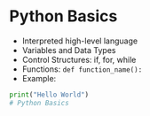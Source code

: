 # Python Basics

- Interpreted high-level language
- Variables and Data Types
- Control Structures: if, for, while
- Functions: `def function_name():`
- Example:
```python
print("Hello World")
# Python Basics
